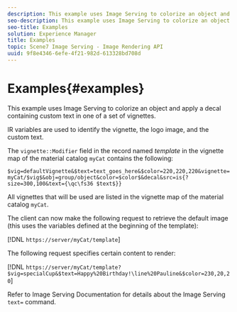 ```yaml
---
description: This example uses Image Serving to colorize an object and apply a decal containing custom text in one of a set of vignettes.
seo-description: This example uses Image Serving to colorize an object and apply a decal containing custom text in one of a set of vignettes.
seo-title: Examples
solution: Experience Manager
title: Examples
topic: Scene7 Image Serving - Image Rendering API
uuid: 9f8e4346-6efe-4f21-982d-613328bd708d
---
```


# Examples{#examples}

This example uses Image Serving to colorize an object and apply a decal containing custom text in one of a set of vignettes.

IR variables are used to identify the vignette, the logo image, and the custom text.

The `vignette::Modifier` field in the record named *template* in the vignette map of the material catalog `myCat` contains the following:

`$vig=defaultVignette&$text=text_goes_here&$color=220,220,220&vignette=myCat/$vig$&obj=group/object&color=$color$&decal&src=is{?size=300,100&text={\qc\fs36 $text$}}`

All vignettes that will be used are listed in the vignette map of the material catalog `myCat`.

The client can now make the following request to retrieve the default image (this uses the variables defined at the beginning of the template):

[!DNL `https://server/myCat/template`]

The following request specifies certain content to render:

[!DNL `https://server/myCat/template?$vig=specialCup&$text=Happy%20Birthday!\line%20Pauline&$color=230,20,20`]

Refer to Image Serving Documentation for details about the Image Serving `text=` command. 
